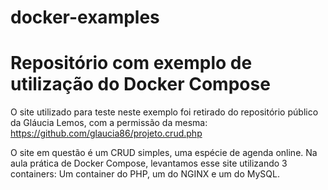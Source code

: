 # docker-examples

# Repositório com exemplo de utilização do Docker Compose
O site utilizado para teste neste exemplo foi retirado do repositório público da Gláucia Lemos, com a permissão da mesma: https://github.com/glaucia86/projeto.crud.php

O site em questão é um CRUD simples, uma espécie de agenda online. Na aula prática de Docker Compose, levantamos esse site utilizando 3 containers: Um container do PHP, um do NGINX e um do MySQL.
